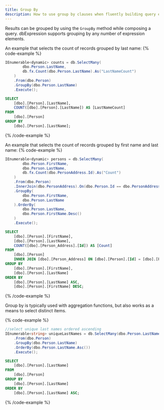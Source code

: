 ```yaml
---
title: Group By
description: How to use group by clauses when fluently building query expressions.
---
```


Results can be grouped by using the `GroupBy` method while composing a query. dbExpression 
supports grouping by any number of expression elements.

An example that selects the count of records grouped by last name:
{% code-example %}
```csharp
IEnumerable<dynamic> counts = db.SelectMany(
        dbo.Person.LastName,
        db.fx.Count(dbo.Person.LastName).As("LastNameCount")
    )
    .From(dbo.Person)
    .GroupBy(dbo.Person.LastName)
    .Execute();
```
```sql
SELECT
	[dbo].[Person].[LastName],
	COUNT([dbo].[Person].[LastName]) AS [LastNameCount]
FROM
	[dbo].[Person]
GROUP BY
	[dbo].[Person].[LastName];
```
{% /code-example %}

An example that selects the count of records grouped by first name and last name:
{% code-example %}
```csharp
IEnumerable<dynamic> persons = db.SelectMany(
        dbo.Person.FirstName,
        dbo.Person.LastName,
        db.fx.Count(dbo.PersonAddress.Id).As("Count")
    )
    .From(dbo.Person)
    .InnerJoin(dbo.PersonAddress).On(dbo.Person.Id == dbo.PersonAddress.PersonId)
    .GroupBy(
        dbo.Person.FirstName,
        dbo.Person.LastName
    ).OrderBy(
        dbo.Person.LastName,
        dbo.Person.FirstName.Desc()
    )
    .Execute();
```
```sql
SELECT
	[dbo].[Person].[FirstName],
	[dbo].[Person].[LastName],
	COUNT([dbo].[Person_Address].[Id]) AS [Count]
FROM
	[dbo].[Person]
	INNER JOIN [dbo].[Person_Address] ON [dbo].[Person].[Id] = [dbo].[Person_Address].[PersonId]
GROUP BY
	[dbo].[Person].[FirstName],
	[dbo].[Person].[LastName]
ORDER BY
	[dbo].[Person].[LastName] ASC,
	[dbo].[Person].[FirstName] DESC;
```
{% /code-example %}

Group by is typically used with aggregation functions, but also works as a means to select distinct items.

{% code-example %}
```csharp
//select unique last names ordered ascending
IEnumerable<string> uniqueLastNames = db.SelectMany(dbo.Person.LastName)
    .From(dbo.Person)
    .GroupBy(dbo.Person.LastName)
    .OrderBy(dbo.Person.LastName.Asc())
    .Execute();
```
```sql
SELECT
    [dbo].[Person].[LastName]
FROM
    [dbo].[Person]
GROUP BY
    [dbo].[Person].[LastName]
ORDER BY
    [dbo].[Person].[LastName] ASC;
```
{% /code-example %}